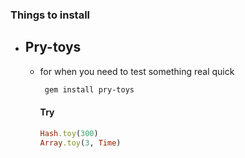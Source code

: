 ### Things to install
* ## Pry-toys
  * for when you need to test something real quick
    ```bash
     gem install pry-toys
     ```
     #### Try
     ```ruby
    Hash.toy(300)
    Array.toy(3, Time)
     ```
